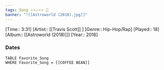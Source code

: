 ```yaml
---
tags: Song ⭐⭐⭐⭐⭐ 💛
banner: "![[Astroworld (2018).jpg]]"
---
```

[Time:: 3:31]
[Artist:: [[Travis Scott]] ]
[Genre:: Hip-Hop/Rap]
[Played:: 18]
[Album:: [[Astroworld (2018)]]]
[Year:: 2018]
### Dates
````dataview
TABLE Favorite_Song
WHERE Favorite_Song = [[COFFEE BEAN]]
````
